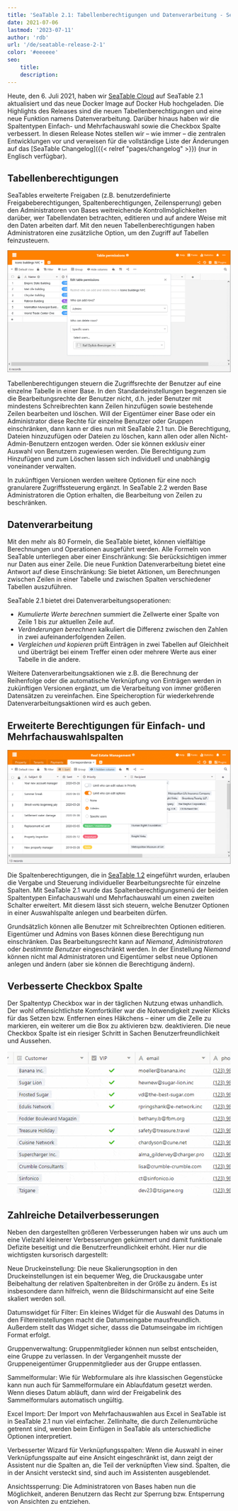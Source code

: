 ```yaml
---
title: 'SeaTable 2.1: Tabellenberechtigungen und Datenverarbeitung - SeaTable'
date: 2021-07-06
lastmod: '2023-07-11'
author: 'rdb'
url: '/de/seatable-release-2-1'
color: '#eeeeee'
seo:
    title:
    description:
---
```


Heute, den 6. Juli 2021, haben wir [SeaTable Cloud](https://cloud.seatable.io) auf SeaTable 2.1 aktualisiert und das neue Docker Image auf Docker Hub hochgeladen. Die Highlights des Releases sind die neuen Tabellenberechtigungen und eine neue Funktion namens Datenverarbeitung. Darüber hinaus haben wir die Spaltentypen Einfach- und Mehrfachauswahl sowie die Checkbox Spalte verbessert. In diesen Release Notes stellen wir – wie immer – die zentralen Entwicklungen vor und verweisen für die vollständige Liste der Änderungen auf das [SeaTable Changelog]({{< relref "pages/changelog" >}}) (nur in Englisch verfügbar).

## Tabellenberechtigungen

SeaTables erweiterte Freigaben (z.B. benutzerdefinierte Freigabeberechtigungen, Spaltenberechtigungen, Zeilensperrung) geben den Administratoren von Bases weitreichende Kontrollmöglichkeiten darüber, wer Tabellendaten betrachten, editieren und auf andere Weise mit den Daten arbeiten darf. Mit den neuen Tabellenberechtigungen haben Administratoren eine zusätzliche Option, um den Zugriff auf Tabellen feinzusteuern.

![SeaTable 2.1: Table permissions](TablePermissions.png)

Tabellenberechtigungen steuern die Zugriffsrechte der Benutzer auf eine einzelne Tabelle in einer Base. In den Standardeinstellungen begrenzen sie die Bearbeitungsrechte der Benutzer nicht, d.h. jeder Benutzer mit mindestens Schreibrechten kann Zeilen hinzufügen sowie bestehende Zeilen bearbeiten und löschen. Will der Eigentümer einer Base oder ein Administrator diese Rechte für einzelne Benutzer oder Gruppen einschränken, dann kann er dies nun mit SeaTable 2.1 tun. Die Berechtigung, Dateien hinzuzufügen oder Dateien zu löschen, kann allen oder allen Nicht-Admin-Benutzern entzogen werden. Oder sie können exklusiv einer Auswahl von Benutzern zugewiesen werden. Die Berechtigung zum Hinzufügen und zum Löschen lassen sich individuell und unabhängig voneinander verwalten.

In zukünftigen Versionen werden weitere Optionen für eine noch granularere Zugriffssteuerung ergänzt. In SeaTable 2.2 werden Base Administratoren die Option erhalten, die Bearbeitung von Zeilen zu beschränken.

## Datenverarbeitung

Mit den mehr als 80 Formeln, die SeaTable bietet, können vielfältige Berechnungen und Operationen ausgeführt werden. Alle Formeln von SeaTable unterliegen aber einer Einschränkung: Sie berücksichtigen immer nur Daten aus einer Zeile. Die neue Funktion Datenverarbeitung bietet eine Antwort auf diese Einschränkung: Sie bietet Aktionen, um Berechnungen zwischen Zeilen in einer Tabelle und zwischen Spalten verschiedener Tabellen auszuführen.

SeaTable 2.1 bietet drei Datenverarbeitungsoperationen:

- _Kumulierte Werte berechnen_ summiert die Zellwerte einer Spalte von Zeile 1 bis zur aktuellen Zeile auf.
- _Veränderungen berechnen_ kalkuliert die Differenz zwischen den Zahlen in zwei aufeinanderfolgenden Zeilen.
- _Vergleichen und kopieren_ prüft Einträgen in zwei Tabellen auf Gleichheit und überträgt bei einem Treffer einen oder mehrere Werte aus einer Tabelle in die andere.

Weitere Datenverarbeitungsaktionen wie z.B. die Berechnung der Reihenfolge oder die automatische Verknüpfung von Einträgen werden in zukünftigen Versionen ergänzt, um die Verarbeitung von immer größeren Datensätzen zu vereinfachen. Eine Speicheroption für wiederkehrende Datenverarbeitungsaktionen wird es auch geben.

## Erweiterte Berechtigungen für Einfach- und Mehrfachauswahlspalten

![SeaTable 2.1: Advanced permissions for single and multiple select columns](Advanced-column-permissions.png)

Die Spaltenberechtigungen, die in [SeaTable 1.2](https://seatable.io/en/seatable-release-1-2/) eingeführt wurden, erlauben die Vergabe und Steuerung individueller Bearbeitungsrechte für einzelne Spalten. Mit SeaTable 2.1 wurde das Spaltenberechtigungsmenü der beiden Spaltentypen Einfachauswahl und Mehrfachauswahl um einen zweiten Schalter erweitert. Mit diesem lässt sich steuern, welche Benutzer Optionen in einer Auswahlspalte anlegen und bearbeiten dürfen.

Grundsätzlich können alle Benutzer mit Schreibrechten Optionen editieren. Eigentümer und Admins von Bases können diese Berechtigung nun einschränken. Das Bearbeitungsrecht kann auf _Niemand_, _Administratoren_ oder _bestimmte Benutzer_ eingeschränkt werden. In der Einstellung _Niemand_ können nicht mal Administratoren und Eigentümer selbst neue Optionen anlegen und ändern (aber sie können die Berechtigung ändern).

## Verbesserte Checkbox Spalte

Der Spaltentyp Checkbox war in der täglichen Nutzung etwas unhandlich. Der wohl offensichtlichste Komfortkiller war die Notwendigkeit zweier Klicks für das Setzen bzw. Entfernen eines Häkchens – einer um die Zelle zu markieren, ein weiterer um die Box zu aktivieren bzw. deaktivieren. Die neue Checkbox Spalte ist ein riesiger Schritt in Sachen Benutzerfreundlichkeit und Aussehen.

![SeaTable 2.1: Improved checkbox column](cf832ed6ec4f5a75c69d663818552e94ec9b7cb1.gif)

## Zahlreiche Detailverbesserungen

Neben den dargestellten größeren Verbesserungen haben wir uns auch um eine Vielzahl kleinerer Verbesserungen gekümmert und damit funktionale Defizite beseitigt und die Benutzerfreundlichkeit erhöht. Hier nur die wichtigsten kursorisch dargestellt:

Neue Druckeinstellung: Die neue Skalierungsoption in den Druckeinstellungen ist ein bequemer Weg, die Druckausgabe unter Beibehaltung der relativen Spaltenbreiten in der Größe zu ändern. Es ist insbesondere dann hilfreich, wenn die Bildschirmansicht auf eine Seite skaliert werden soll.

Datumswidget für Filter: Ein kleines Widget für die Auswahl des Datums in den Filtereinstellungen macht die Datumseingabe mausfreundlich. Außerdem stellt das Widget sicher, dasss die Datumseingabe im richtigen Format erfolgt.

Gruppenverwaltung: Gruppenmitglieder können nun selbst entscheiden, eine Gruppe zu verlassen. In der Vergangenheit musste der Gruppeneigentümer Gruppenmitglieder aus der Gruppe entlassen.

Sammelformular: Wie für Webformulare als ihre klassischen Gegenstücke kann nun auch für Sammelformulare ein Ablaufdatum gesetzt werden. Wenn dieses Datum abläuft, dann wird der Freigabelink des Sammelformulars automatisch ungültig.

Excel Import: Der Import von Mehrfachauswahlen aus Excel in SeaTable ist in SeaTable 2.1 nun viel einfacher. Zellinhalte, die durch Zeilenumbrüche getrennt sind, werden beim Einfügen in SeaTable als unterschiedliche Optionen interpretiert.

Verbesserter Wizard für Verknüpfungsspalten: Wenn die Auswahl in einer Verknüpfungsspalte auf eine Ansicht eingeschränkt ist, dann zeigt der Assistent nur die Spalten an, die Teil der verknüpften View sind. Spalten, die in der Ansicht versteckt sind, sind auch im Assistenten ausgeblendet.

Ansichtssperrung: Die Administratoren von Bases haben nun die Möglichkeit, anderen Benutzern das Recht zur Sperrung bzw. Entsperrung von Ansichten zu entziehen.
